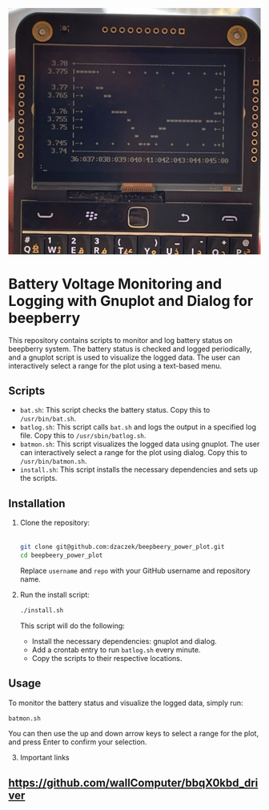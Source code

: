 ![beepberry](beepberry.jpg)

# Battery Voltage  Monitoring and Logging with Gnuplot and Dialog for beepberry 

This repository contains scripts to monitor and log battery status on beepberry system. The battery status is checked and logged periodically, and a gnuplot script is used to visualize the logged data. The user can interactively select a range for the plot using a text-based menu.

## Scripts

- `bat.sh`: This script checks the battery status. Copy this to `/usr/bin/bat.sh`.
- `batlog.sh`: This script calls `bat.sh` and logs the output in a specified log file. Copy this to `/usr/sbin/batlog.sh`.
- `batmon.sh`: This script visualizes the logged data using gnuplot. The user can interactively select a range for the plot using dialog. Copy this to `/usr/bin/batmon.sh`.
- `install.sh`: This script installs the necessary dependencies and sets up the scripts.

## Installation

1. Clone the repository:
   ```bash
  
   git clone git@github.com:dzaczek/beepbeery_power_plot.git
   cd beepbeery_power_plot
   ```
   Replace `username` and `repo` with your GitHub username and repository name.

2. Run the install script:
   ```bash
   ./install.sh
   ```

   This script will do the following:
   - Install the necessary dependencies: gnuplot and dialog.
   - Add a crontab entry to run `batlog.sh` every minute.
   - Copy the scripts to their respective locations.

## Usage

To monitor the battery status and visualize the logged data, simply run:

```bash
batmon.sh
```

You can then use the up and down arrow keys to select a range for the plot, and press Enter to confirm your selection.


3. Important links 



https://github.com/wallComputer/bbqX0kbd_driver
---
